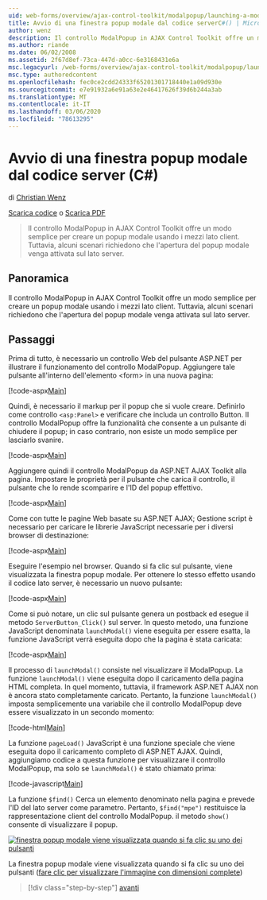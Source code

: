```yaml
---
uid: web-forms/overview/ajax-control-toolkit/modalpopup/launching-a-modal-popup-window-from-server-code-cs
title: Avvio di una finestra popup modale dal codice serverC#() | Microsoft Docs
author: wenz
description: Il controllo ModalPopup in AJAX Control Toolkit offre un modo semplice per creare un popup modale usando i mezzi lato client. Tuttavia, alcuni scenari richiedono che t...
ms.author: riande
ms.date: 06/02/2008
ms.assetid: 2f67d8ef-73ca-447d-a0cc-6e3168431e6a
msc.legacyurl: /web-forms/overview/ajax-control-toolkit/modalpopup/launching-a-modal-popup-window-from-server-code-cs
msc.type: authoredcontent
ms.openlocfilehash: fec0ce2cdd24333f65201301718440e1a09d930e
ms.sourcegitcommit: e7e91932a6e91a63e2e46417626f39d6b244a3ab
ms.translationtype: MT
ms.contentlocale: it-IT
ms.lasthandoff: 03/06/2020
ms.locfileid: "78613295"
---
```

# <a name="launching-a-modal-popup-window-from-server-code-c"></a>Avvio di una finestra popup modale dal codice server (C#)

di [Christian Wenz](https://github.com/wenz)

[Scarica codice](https://download.microsoft.com/download/2/4/0/24052038-f942-4336-905b-b60ae56f0dd5/ModalPopup1.cs.zip) o [Scarica PDF](https://download.microsoft.com/download/b/6/a/b6ae89ee-df69-4c87-9bfb-ad1eb2b23373/modalpopup1CS.pdf)

> Il controllo ModalPopup in AJAX Control Toolkit offre un modo semplice per creare un popup modale usando i mezzi lato client. Tuttavia, alcuni scenari richiedono che l'apertura del popup modale venga attivata sul lato server.

## <a name="overview"></a>Panoramica

Il controllo ModalPopup in AJAX Control Toolkit offre un modo semplice per creare un popup modale usando i mezzi lato client. Tuttavia, alcuni scenari richiedono che l'apertura del popup modale venga attivata sul lato server.

## <a name="steps"></a>Passaggi

Prima di tutto, è necessario un controllo Web del pulsante ASP.NET per illustrare il funzionamento del controllo ModalPopup. Aggiungere tale pulsante all'interno dell'elemento &lt;form&gt; in una nuova pagina:

[!code-aspx[Main](launching-a-modal-popup-window-from-server-code-cs/samples/sample1.aspx)]

Quindi, è necessario il markup per il popup che si vuole creare. Definirlo come controllo `<asp:Panel>` e verificare che includa un controllo Button. Il controllo ModalPopup offre la funzionalità che consente a un pulsante di chiudere il popup; in caso contrario, non esiste un modo semplice per lasciarlo svanire.

[!code-aspx[Main](launching-a-modal-popup-window-from-server-code-cs/samples/sample2.aspx)]

Aggiungere quindi il controllo ModalPopup da ASP.NET AJAX Toolkit alla pagina. Impostare le proprietà per il pulsante che carica il controllo, il pulsante che lo rende scomparire e l'ID del popup effettivo.

[!code-aspx[Main](launching-a-modal-popup-window-from-server-code-cs/samples/sample3.aspx)]

Come con tutte le pagine Web basate su ASP.NET AJAX; Gestione script è necessario per caricare le librerie JavaScript necessarie per i diversi browser di destinazione:

[!code-aspx[Main](launching-a-modal-popup-window-from-server-code-cs/samples/sample4.aspx)]

Eseguire l'esempio nel browser. Quando si fa clic sul pulsante, viene visualizzata la finestra popup modale. Per ottenere lo stesso effetto usando il codice lato server, è necessario un nuovo pulsante:

[!code-aspx[Main](launching-a-modal-popup-window-from-server-code-cs/samples/sample5.aspx)]

Come si può notare, un clic sul pulsante genera un postback ed esegue il metodo `ServerButton_Click()` sul server. In questo metodo, una funzione JavaScript denominata `launchModal()` viene eseguita per essere esatta, la funzione JavaScript verrà eseguita dopo che la pagina è stata caricata:

[!code-aspx[Main](launching-a-modal-popup-window-from-server-code-cs/samples/sample6.aspx)]

Il processo di `launchModal()` consiste nel visualizzare il ModalPopup. La funzione `launchModal()` viene eseguita dopo il caricamento della pagina HTML completa. In quel momento, tuttavia, il framework ASP.NET AJAX non è ancora stato completamente caricato. Pertanto, la funzione `launchModal()` imposta semplicemente una variabile che il controllo ModalPopup deve essere visualizzato in un secondo momento:

[!code-html[Main](launching-a-modal-popup-window-from-server-code-cs/samples/sample7.html)]

La funzione `pageLoad()` JavaScript è una funzione speciale che viene eseguita dopo il caricamento completo di ASP.NET AJAX. Quindi, aggiungiamo codice a questa funzione per visualizzare il controllo ModalPopup, ma solo se `launchModal()` è stato chiamato prima:

[!code-javascript[Main](launching-a-modal-popup-window-from-server-code-cs/samples/sample8.js)]

La funzione `$find()` Cerca un elemento denominato nella pagina e prevede l'ID del lato server come parametro. Pertanto, `$find("mpe")` restituisce la rappresentazione client del controllo ModalPopup. il metodo `show()` consente di visualizzare il popup.

[![finestra popup modale viene visualizzata quando si fa clic su uno dei pulsanti](launching-a-modal-popup-window-from-server-code-cs/_static/image2.png)](launching-a-modal-popup-window-from-server-code-cs/_static/image1.png)

La finestra popup modale viene visualizzata quando si fa clic su uno dei pulsanti ([fare clic per visualizzare l'immagine con dimensioni complete](launching-a-modal-popup-window-from-server-code-cs/_static/image3.png))

> [!div class="step-by-step"]
> [avanti](using-modalpopup-with-a-repeater-control-cs.md)
